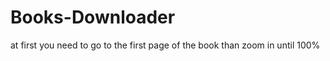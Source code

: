 # Books-Downloader
<p>at first you need to go to the first page of the book
than zoom in until 100%</p>
